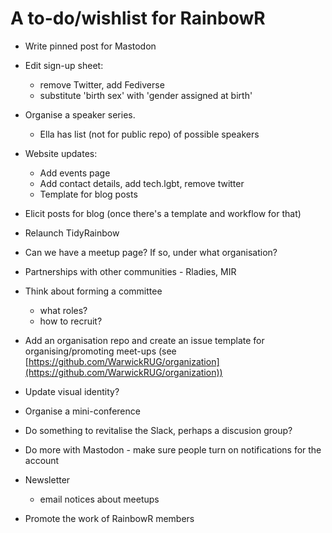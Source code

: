 # A to-do/wishlist for RainbowR

- Write pinned post for Mastodon

- Edit sign-up sheet: 
	- remove Twitter, add Fediverse
	- substitute 'birth sex' with 'gender assigned at birth'

- Organise a speaker series. 
  - Ella has list (not for public repo) of possible speakers

- Website updates:
	- Add events page
	- Add contact details, add tech.lgbt, remove twitter
	- Template for blog posts

- Elicit posts for blog (once there's a template and workflow for that)
- Relaunch TidyRainbow
- Can we have a meetup page? If so, under what organisation?
- Partnerships with other communities - Rladies, MIR
- Think about forming a committee
    - what roles?
    - how to recruit?
- Add an organisation repo and create an issue template for organising/promoting meet-ups (see [https://github.com/WarwickRUG/organization](https://github.com/WarwickRUG/organization))
- Update visual identity?

- Organise a mini-conference
- Do something to revitalise the Slack, perhaps a discusion group?
- Do more with Mastodon - make sure people turn on notifications for the account
- Newsletter
  - email notices about meetups
- Promote the work of RainbowR members
